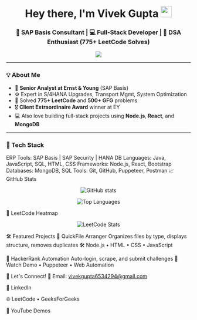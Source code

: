 <h1 align="center">Hey there, I'm Vivek Gupta <img src="https://media.giphy.com/media/hvRJCLFzcasrR4ia7z/giphy.gif" width="30"/></h1>
<h3 align="center">🚀 SAP Basis Consultant | 💻 Full-Stack Developer | 🎯 DSA Enthusiast (775+ LeetCode Solves)</h3>

<p align="center">
  <img src="https://readme-typing-svg.herokuapp.com?font=Fira+Code&size=24&pause=1000&center=true&vCenter=true&width=435&lines=Optimizing+SAP+landscapes...;Loving+tech+and+automation...;Always+learning%2C+always+coding."/>
</p>

---

### 💡 About Me

- 🔭 **Senior Analyst at Ernst & Young** (SAP Basis)
- ⚙️ Expert in S/4HANA Upgrades, Transport Mgmt, System Optimization
- 🧠 Solved **775+ LeetCode** and **500+ GFG** problems
- 🎖️ **Client Extraordinaire Award** winner at EY
- 💻 Also love building full-stack projects using **Node.js**, **React**, and **MongoDB**

---

### 🔧 Tech Stack


ERP Tools:   SAP Basis | SAP Security | HANA DB
Languages:   Java, JavaScript, SQL, HTML, CSS
Frameworks:  Node.js, React, Bootstrap
Databases:   MongoDB, SQL
Tools:       Git, GitHub, Puppeteer, Postman
📈 GitHub Stats
<p align="center"> <img src="https://github-readme-stats.vercel.app/api?username=vivekgupta6534294&show_icons=true&theme=tokyonight" alt="GitHub stats" /> </p> <p align="center"> <img src="https://github-readme-stats.vercel.app/api/top-langs/?username=vivekgupta6534294&layout=compact&theme=tokyonight" alt="Top Languages" /> </p>
🧠 LeetCode Heatmap
<p align="center"> <img src="https://leetcard.jacoblin.cool/vivekgupta6534294?theme=dark&font=Karla&ext=heatmap" alt="LeetCode Stats" /> </p>
🛠️ Featured Projects
📁 QuickFile Arranger
Organizes files by type, displays structure, removes duplicates
🛠️ Node.js • HTML • CSS • JavaScript

🤖 HackerRank Automation
Auto-login, scrape, and submit challenges
🎥 Watch Demo • Puppeteer • Web Automation

🔗 Let's Connect!
📧 Email: vivekgupta6534294@gmail.com

💼 LinkedIn

🌐 LeetCode • GeeksForGeeks

🎥 YouTube Demos